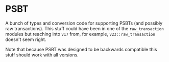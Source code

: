# PSBT

A bunch of types and conversion code for supporting PSBTs (and
possibly raw transactions). This stuff could have been in one of the
`raw_transaction` modules but reaching into `v17` from, for example,
`v23::raw_transaction` doesn't seem right.

Note that because PSBT was designed to be backwards compatible this
stuff should work with all versions.
